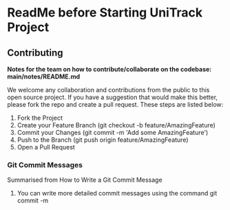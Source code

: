 # ReadMe before Starting UniTrack Project

## Contributing

**Notes for the team on how to contribute/collaborate on the codebase: main/notes/README.md**

We welcome any collaboration and contributions from the public to this open source project. If you have a suggestion that would make this better, please fork the repo and create a pull request. These steps are listed below:

1. Fork the Project
2. Create your Feature Branch (git checkout -b feature/AmazingFeature)
3. Commit your Changes (git commit -m 'Add some AmazingFeature')
4. Push to the Branch (git push origin feature/AmazingFeature)
5. Open a Pull Request

### Git Commit Messages

Summarised from How to Write a Git Commit Message

1. You can write more detailed commit messages using the command git commit -m <title> -m <description>. However, most commits should be short and concise (see this guy's commit history for inspiration). General rule of thumb is to limit subject lines and/or single-line commits to 50 characters.
2. Capitalise the subject line.
3. Do not end the subject line with a full stop.
4. Use the "imperative mood" in the subject line (written as if you're giving a command). e.g. Merge branch 'myfeature', Remove deprecated methods, Update getting started documentation and NOT Changing behavior of urls() function.


## Members and Contact
Antriksh Dhand
Parth Barghava
Devanshi Mirchanda
Jenny Maria Tan
Udit Samant
